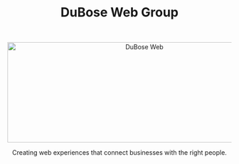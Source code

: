 <h1 align="center">DuBose Web Group</h1><br>
<p align="center">
  <a href="https://www.duboseweb.com" target="_blank">
    <img src="https://www.duboseweb.com/uploads/logos/logo-pill.png" alt="DuBose Web" width="600" height="225" loading="lazy">
  </a>
</p>
<p align="center">
  Creating web experiences that connect businesses with the right people.
</p>
